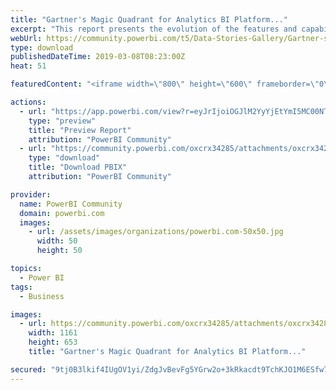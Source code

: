 ```yaml
---
title: "Gartner's Magic Quadrant for Analytics BI Platform..."
excerpt: "This report presents the evolution of the features and capabilities that differentiate the various products in the Analytics and Business"
webUrl: https://community.powerbi.com/t5/Data-Stories-Gallery/Gartner-s-Magic-Quadrant-for-Analytics-BI-Platforms-2008-2019/m-p/640603
type: download
publishedDateTime: 2019-03-08T08:23:00Z
heat: 51

featuredContent: "<iframe width=\"800\" height=\"600\" frameborder=\"0\" src=\"https://app.powerbi.com/view?r=eyJrIjoiOGJlM2YyYjEtYmI5MC00NTUwLWIzMjktNjQ5ODUwMGIxNjc5IiwidCI6IjhkMzJhNDI4LTk4ZTktNGExNC04MjYyLTk0NGQyZjUyMGI3OCIsImMiOjh9\"></iframe>"

actions:
  - url: "https://app.powerbi.com/view?r=eyJrIjoiOGJlM2YyYjEtYmI5MC00NTUwLWIzMjktNjQ5ODUwMGIxNjc5IiwidCI6IjhkMzJhNDI4LTk4ZTktNGExNC04MjYyLTk0NGQyZjUyMGI3OCIsImMiOjh9"
    type: "preview"
    title: "Preview Report"
    attribution: "PowerBI Community"
  - url: "https://community.powerbi.com/oxcrx34285/attachments/oxcrx34285/DataStoriesGallery/2539/4/Gartner-BI-2008-2019.pbix"
    type: "download"
    title: "Download PBIX"
    attribution: "PowerBI Community"

provider:
  name: PowerBI Community
  domain: powerbi.com
  images:
    - url: /assets/images/organizations/powerbi.com-50x50.jpg
      width: 50
      height: 50

topics:
  - Power BI
tags:
  - Business

images:
  - url: https://community.powerbi.com/oxcrx34285/attachments/oxcrx34285/DataStoriesGallery/2539/3/Thumbnail%20image.PNG
    width: 1161
    height: 653
    title: "Gartner's Magic Quadrant for Analytics BI Platform..."

secured: "9tj0B3lkif4IUgOV1yi/ZdgJvBevFg5YGrw2o+3kRkacdt9TchKJO1M6ESfw7nL+7nnDwlmvYLhwB3XTxpVOMYC94dJd+QE6e9WsMTNDU/oLpHWsNSohKlkdYiBfoQhtT9OfxEBvUJdnp3/S9Ydkaa7ArVVm+GB8ZposY6oOKmCiOQSItIvy+sHjM6REgv2pVlk20AIoziGWHk62oSQdtrZ7FC3yGe/udjKEqf6om8iN9iYGDu4kChm+n5YOKyzIw44YWWkoxpRYIsvOsAYdK+TWAHRju0uwHRLg75x3KMZgvRI4/ACgAJR+/nbnh4UqURQ1m8WgDhJe4Fx51VbMmNtU0uonTjOeS7GEQ+Abp40a6nTkNSXGJEexRVfyvGLbPQrzCtTRyTqt2ltCQvLfWNtEi29cnw6B7FYpzKwc4lA=;QktwLH/4vVvK287FiWoJAw=="
---
```


